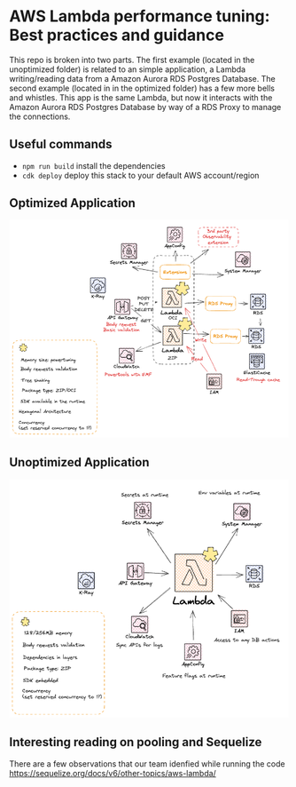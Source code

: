 # AWS Lambda performance tuning: Best practices and guidance
This repo is broken into two parts.  The first example (located in the
unoptimized folder) is related to an simple application, a Lambda
writing/reading data from a Amazon Aurora RDS Postgres Database. 
The second example (located in in the optimized folder) has a few more bells and
whistles. This app is the same Lambda, but now it interacts with the Amazon
Aurora RDS Postgres Database by way of a RDS Proxy to manage the connections.  

## Useful commands
* `npm run build`   install the dependencies 
* `cdk deploy`      deploy this stack to your default AWS account/region


## Optimized Application
![Optimized Application](../diagrams/optimized.png)

## Unoptimized Application

![Unoptimized Application](../diagrams/unoptimized.png)



## Interesting reading on pooling and Sequelize
There are a few observations that our team idenfied while running the code 
https://sequelize.org/docs/v6/other-topics/aws-lambda/


